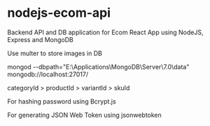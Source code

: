 # nodejs-ecom-api
Backend API and DB application for Ecom React App using NodeJS, Express and MongoDB

Use multer to store images in DB

mongod --dbpath="E:\Applications\MongoDB\Server\7.0\data"
mongodb://localhost:27017/

categoryId > productId > variantId > skuId

For hashing password using Bcrypt.js

For generating JSON Web Token using jsonwebtoken